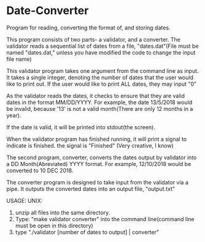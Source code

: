 # Date-Converter
Program for reading, converting the format of, and storing dates. 

This program consists of two parts- a validator, and a converter. 
The validator reads a sequential list of dates from a file, "dates.dat"(File must be named "dates.dat,"
unless you have modified the code to change the input file name)

This validator program takes one argument from the command line as input. It takes a single integer, denoting
the number of dates that the user would like to print out. If the user would like to print ALL dates, they may input "0"

As the validator reads the dates, it checks to ensure that they are valid dates in the format MM/DD/YYYY.
For example, the date 13/5/2018 would be invalid, because '13' is not a valid month(There are only 12 months in a year).

If the date is valid, it will be printed into stdout(the screen). 

When the validator program has finished running, it will print a signal to indicate is finished. the signal is "Finished"
(Very creative, I know)

The second program, converter, converts the dates output by validator into a DD Month(Abreviated) YYYY format.
For example, 12/10/2018 would be converted to 10 DEC 2018.

The converter program is designed to take input from the validator via a pipe. It outputs the converted dates into
an output file, "output.txt"

USAGE:
UNIX: 
1. unzip all files into the same directory. 
2. Type: "make validator converter" into the command line(command line must be open in this directory)
3. type "./validator [number of dates to output] | converter"
